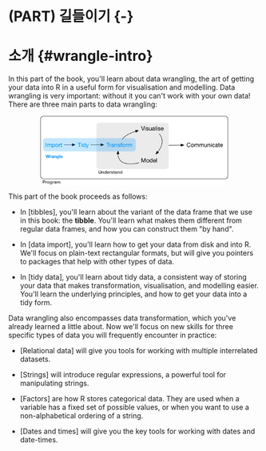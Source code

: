 
# (PART) 길들이기 {-}

# 소개 {#wrangle-intro}

In this part of the book, you'll learn about data wrangling, the art of getting your data into R in a useful form for visualisation and modelling. Data wrangling is very important: without it you can't work with your own data! There are three main parts to data wrangling:

<img src="diagrams/data-science-wrangle.png" width="75%" style="display: block; margin: auto;" />

This part of the book proceeds as follows:

*   In [tibbles], you'll learn about the variant of the data frame that we use
    in this book: the __tibble__.  You'll learn what makes them different
    from regular data frames, and how you can construct them "by hand".

*   In [data import], you'll learn how to get your data from disk and into R.
    We'll focus on plain-text rectangular formats, but will give you pointers 
    to packages that help with other types of data.

*   In [tidy data], you'll learn about tidy data, a consistent way of storing
    your data that makes transformation, visualisation, and modelling easier.
    You'll learn the underlying principles, and how to get your data into a 
    tidy form.

Data wrangling also encompasses data transformation, which you've already learned a little about. Now we'll focus on new skills for three specific types of data you will frequently encounter in practice:

*   [Relational data] will give you tools for working with multiple
    interrelated datasets.
    
*   [Strings] will introduce regular expressions, a powerful tool for
    manipulating strings.

*   [Factors] are how R stores categorical data. They are used when a variable
    has a fixed set of possible values, or when you want to use a non-alphabetical
    ordering of a string.
    
*   [Dates and times] will give you the key tools for working with 
    dates and date-times.
